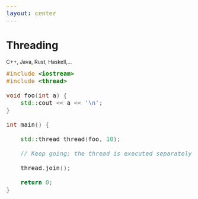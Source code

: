 ```yaml
---
layout: center
---
```


# Threading

C++, Java, Rust, Haskell,...

```cpp {all|10|4-6|14|all}
#include <iostream>
#include <thread>

void foo(int a) {
    std::cout << a << '\n';
}

int main() {

    std::thread thread(foo, 10);

    // Keep going; the thread is executed separately

    thread.join();

    return 0;
}
```

<style>
code {
    font-size: 16px ;
}
</style>
